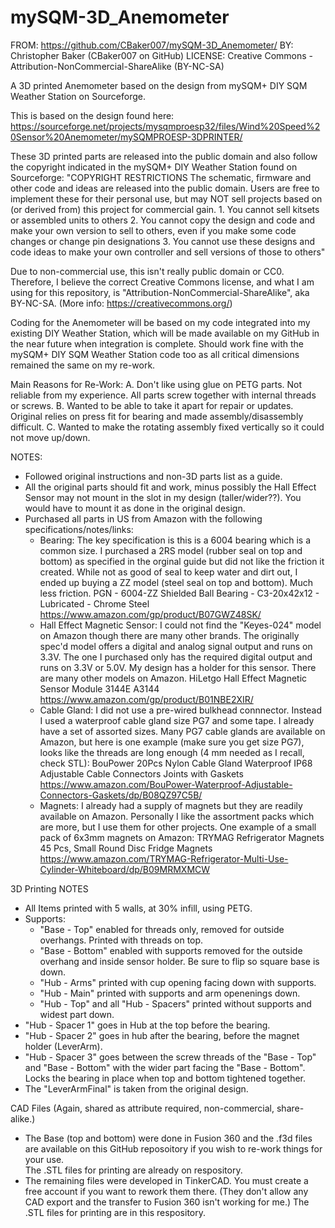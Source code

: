 # mySQM-3D_Anemometer

FROM: https://github.com/CBaker007/mySQM-3D_Anemometer/
BY: Christopher Baker (CBaker007 on GitHub)
LICENSE: Creative Commons - Attribution-NonCommercial-ShareAlike (BY-NC-SA)

A 3D printed Anemometer based on the design from mySQM+ DIY SQM Weather Station on Sourceforge.

This is based on the design found here:
https://sourceforge.net/projects/mysqmproesp32/files/Wind%20Speed%20Sensor%20Anemometer/mySQMPROESP-3DPRINTER/

These 3D printed parts are released into the public domain and also follow the copyright indicated in the 
mySQM+ DIY Weather Station found on Sourceforge:
    "COPYRIGHT RESTRICTIONS
    The schematic, firmware and other code and ideas are released into the public domain. Users are free to
    implement these for their personal use, but may NOT sell projects based on (or derived from) this project
    for commercial gain.
    1. You cannot sell kitsets or assembled units to others
    2. You cannot copy the design and code and make your own version to sell to others, even if you make 
       some code changes or change pin designations
    3. You cannot use these designs and code ideas to make your own controller and sell versions of those 
       to others"

Due to non-commercial use, this isn't really public domain or CC0.  Therefore, I believe the correct 
Creative Commons license, and what I am using for this repository, is 
"Attribution-NonCommercial-ShareAlike", aka BY-NC-SA. (More info: https://creativecommons.org/)

Coding for the Anemometer will be based on my code integrated into my existing DIY Weather Station, which will 
be made available on my GitHub in the near future when integration is complete.  Should work fine with the 
mySQM+ DIY SQM Weather Station code too as all critical dimensions remained the same on my re-work.

Main Reasons for Re-Work:
A. Don't like using glue on PETG parts.   Not reliable from my experience.  All parts screw together 
   with internal threads or screws.
B. Wanted to be able to take it apart for repair or updates.   Original relies on press fit for bearing 
   and made assembly/disassembly difficult.
C. Wanted to make the rotating assembly fixed vertically so it could not move up/down.

NOTES:
* Followed original instructions and non-3D parts list as a guide.
* All the original parts should fit and work, minus possibly the Hall Effect Sensor may not mount
  in the slot in my design (taller/wider??). You would have to mount it as done in the original design.
* Purchased all parts in US from Amazon with the following specifications/notes/links:
  - Bearing:  The key specification is this is a 6004 bearing which is a common size.  I purchased 
    a 2RS model (rubber seal on top and bottom) as specified in the orginal guide but did not like
    the friction it created.  While not as good of seal to keep water and dirt out, I ended up
    buying a ZZ model (steel seal on top and bottom).  Much less friction.
    PGN - 6004-ZZ Shielded Ball Bearing - C3-20x42x12 - Lubricated - Chrome Steel
    https://www.amazon.com/gp/product/B07GWZ48SK/
  - Hall Effect Magnetic Sensor: I could not find the "Keyes-024" model on Amazon though there
    are many other brands.  The originally spec'd model offers a digital and analog signal
    output and runs on 3.3V.  The one I purchased only has the required digital output
    and runs on 3.3V or 5.0V. My design has a holder for this sensor.
    There are many other models on Amazon.
    HiLetgo Hall Effect Magnetic Sensor Module 3144E A3144
    https://www.amazon.com/gp/product/B01NBE2XIR/
  - Cable Gland:  I did not use a pre-wired bulkhead connnector.  Instead I used a waterproof
    cable gland size PG7 and some tape. I already have a set of assorted sizes.  Many PG7 
    cable glands are available on Amazon, but here is one example (make sure you get size PG7), 
    looks like the threads are long enough (4 mm needed as I recall, check STL):
    BouPower 20Pcs Nylon Cable Gland Waterproof IP68 Adjustable Cable Connectors Joints with Gaskets
    https://www.amazon.com/BouPower-Waterproof-Adjustable-Connectors-Gaskets/dp/B08QZ97C5B/
  - Magnets:  I already had a supply of magnets but they are readily available on Amazon.
    Personally I like the assortment packs which are more, but I use them for other projects.
    One example of a small pack of 6x3mm magnets on Amazon:
    TRYMAG Refrigerator Magnets 45 Pcs, Small Round Disc Fridge Magnets
    https://www.amazon.com/TRYMAG-Refrigerator-Multi-Use-Cylinder-Whiteboard/dp/B09MRMXMCW
 
 3D Printing NOTES
 *  All Items printed with 5 walls, at 30% infill, using PETG.
 *  Supports:
    - "Base - Top" enabled for threads only, removed for outside overhangs.
      Printed with threads on top.
    - "Base - Bottom" enabled with supports removed for the outside overhang and 
      inside sensor holder.  Be sure to flip so square base is down.
    - "Hub - Arms" printed with cup opening facing down with supports.
    - "Hub - Main" printed with supports and arm openenings down.
    - "Hub - Top" and all "Hub - Spacers" printed without supports and widest part down.
 *  "Hub - Spacer 1" goes in Hub at the top before the bearing.
 *  "Hub - Spacer 2" goes in hub after the bearing, before the magnet holder (LeverArm).
 *  "Hub - Spacer 3" goes between the screw threads of the "Base - Top" and "Base - Bottom"
    with the wider part facing the "Base - Bottom".  Locks the bearing in place when
    top and bottom tightened together.
 *  The "LeverArmFinal" is taken from the original design.

CAD Files (Again, shared as attribute required, non-commercial, share-alike.)
 *  The Base (top and bottom) were done in Fusion 360 and the .f3d files are available
    on this GitHub reposoitory if you wish to re-work things for your use.  
    The .STL files for printing are already on respository.
 *  The remaining files were developed in TinkerCAD.  You must create a free account
    if you want to rework them there.  (They don't allow any CAD export and the
    transfer to Fusion 360 isn't working for me.)  The .STL files for printing are
    in this respository.
 
